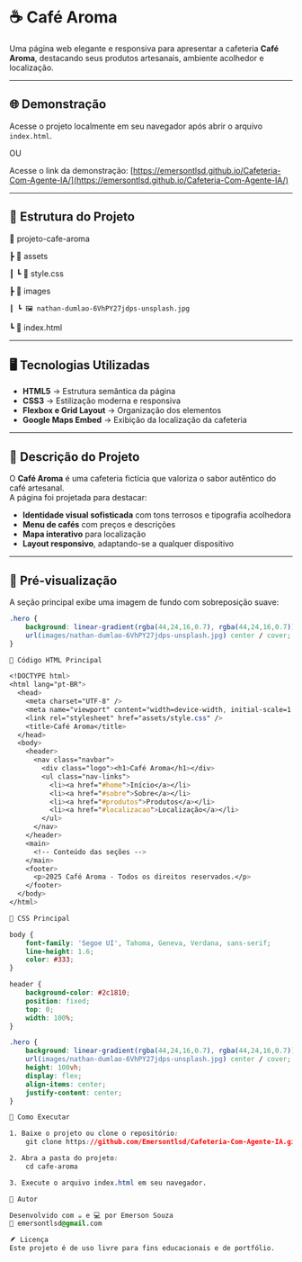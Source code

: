 # ☕ Café Aroma

Uma página web elegante e responsiva para apresentar a cafeteria **Café Aroma**, destacando seus produtos artesanais, ambiente acolhedor e localização.

---

## 🌐 Demonstração

Acesse o projeto localmente em seu navegador após abrir o arquivo `index.html`.  

OU 

Acesse o link da demonstração: [https://emersontlsd.github.io/Cafeteria-Com-Agente-IA/](https://emersontlsd.github.io/Cafeteria-Com-Agente-IA/)


---

## 🧩 Estrutura do Projeto

📂 projeto-cafe-aroma

┣ 📂 assets

┃     ┗ 📜 style.css

┣ 📂 images

    ┃ ┗ 🖼️ nathan-dumlao-6VhPY27jdps-unsplash.jpg
    
┗ 📜 index.html


---

## 🖥️ Tecnologias Utilizadas

- **HTML5** → Estrutura semântica da página  
- **CSS3** → Estilização moderna e responsiva  
- **Flexbox e Grid Layout** → Organização dos elementos  
- **Google Maps Embed** → Exibição da localização da cafeteria  

---

## 🧾 Descrição do Projeto

O **Café Aroma** é uma cafeteria fictícia que valoriza o sabor autêntico do café artesanal.  
A página foi projetada para destacar:

- **Identidade visual sofisticada** com tons terrosos e tipografia acolhedora  
- **Menu de cafés** com preços e descrições  
- **Mapa interativo** para localização  
- **Layout responsivo**, adaptando-se a qualquer dispositivo  

---

## 📸 Pré-visualização

A seção principal exibe uma imagem de fundo com sobreposição suave:

```css
.hero {
    background: linear-gradient(rgba(44,24,16,0.7), rgba(44,24,16,0.7)),
    url(images/nathan-dumlao-6VhPY27jdps-unsplash.jpg) center / cover;
}

📜 Código HTML Principal

<!DOCTYPE html>
<html lang="pt-BR">
  <head>
    <meta charset="UTF-8" />
    <meta name="viewport" content="width=device-width, initial-scale=1.0" />
    <link rel="stylesheet" href="assets/style.css" />
    <title>Café Aroma</title>
  </head>
  <body>
    <header>
      <nav class="navbar">
        <div class="logo"><h1>Café Aroma</h1></div>
        <ul class="nav-links">
          <li><a href="#home">Início</a></li>
          <li><a href="#sobre">Sobre</a></li>
          <li><a href="#produtos">Produtos</a></li>
          <li><a href="#localizacao">Localização</a></li>
        </ul>
      </nav>
    </header>
    <main>
      <!-- Conteúdo das seções -->
    </main>
    <footer>
      <p>2025 Café Aroma - Todos os direitos reservados.</p>
    </footer>
  </body>
</html>

🎨 CSS Principal

body {
    font-family: 'Segoe UI', Tahoma, Geneva, Verdana, sans-serif;
    line-height: 1.6;
    color: #333;
}

header {
    background-color: #2c1810;
    position: fixed;
    top: 0;
    width: 100%;
}

.hero {
    background: linear-gradient(rgba(44,24,16,0.7), rgba(44,24,16,0.7)),
    url(images/nathan-dumlao-6VhPY27jdps-unsplash.jpg) center / cover;
    height: 100vh;
    display: flex;
    align-items: center;
    justify-content: center;
}

🚀 Como Executar

1. Baixe o projeto ou clone o repositório:
    git clone https://github.com/Emersontlsd/Cafeteria-Com-Agente-IA.git

2. Abra a pasta do projeto:
    cd cafe-aroma

3. Execute o arquivo index.html em seu navegador.

📍 Autor

Desenvolvido com ☕ e 💻 por Emerson Souza
📧 emersontlsd@gmail.com

🪶 Licença
Este projeto é de uso livre para fins educacionais e de portfólio.
